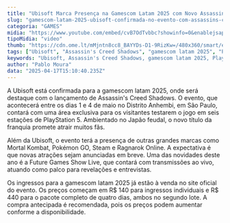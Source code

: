 ```yaml
---
title: "Ubisoft Marca Presença na Gamescom Latam 2025 com Novo Assassin's Creed"
slug: "gamescom-latam-2025-ubisoft-confirmada-no-evento-com-assassins-creed"
categoria: "GAMES"
midia: "https://www.youtube.com/embed/cvB7OdTvbbc?showinfo=0&enablejsapi=1"
tipoMidia: "video"
thumb: "https://cdn.ome.lt/mMjntn8cc8_BAYYDs-D1-9RizKw=/480x360/smart/extras/conteudos/00_Yb5zJkb.jpg"
tags: ["Ubisoft", "Assassin's Creed Shadows", "gamescom latam 2025", "PlayStation 5", "Japão feudal", "Future Games Show Live"]
keywords: "Ubisoft, Assassin's Creed Shadows, gamescom latam 2025, PlayStation 5, Japão feudal, Future Games Show Live"
author: "Pablo Moura"
data: "2025-04-17T15:10:40.235Z"
---
```


A Ubisoft está confirmada para a gamescom latam 2025, onde será destaque com o lançamento de Assassin's Creed Shadows. O evento, que acontecerá entre os dias 1 e 4 de maio no Distrito Anhembi, em São Paulo, contará com uma área exclusiva para os visitantes testarem o jogo em seis estações de PlayStation 5. Ambientado no Japão feudal, o novo título da franquia promete atrair muitos fãs.

Além da Ubisoft, o evento terá a presença de outras grandes marcas como Mortal Kombat, Pokémon GO, Steam e Ragnarok Online. A expectativa é que novas atrações sejam anunciadas em breve. Uma das novidades deste ano é a Future Games Show Live, que contará com transmissões ao vivo, atuando como palco para revelações e entrevistas.

Os ingressos para a gamescom latam 2025 já estão à venda no site oficial do evento. Os preços começam em R$ 140 para ingressos individuais e R$ 440 para o pacote completo de quatro dias, ambos no segundo lote. A compra antecipada é recomendada, pois os preços podem aumentar conforme a disponibilidade.